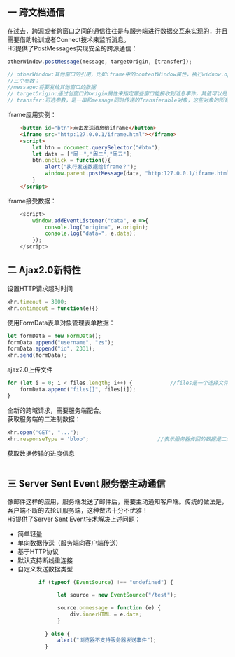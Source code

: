 ## 一 跨文档通信
在过去，跨源或者跨窗口之间的通信往往是与服务端进行数据交互来实现的，并且需要借助轮训或者Connect技术来监听消息。  
H5提供了PostMessages实现安全的跨源通信：
```javascript
otherWindow.postMessage(message, targetOrigin, [transfer]);

// otherWindow:其他窗口的引用，比如iframe中的contentWindow属性，执行widnow.open返回的窗口对象。
//三个参数：
//message:将要发给其他窗口的数据
// targetOrigin:通过创窗口的origin属性来指定哪些窗口能接收到消息事件，其值可以是字符“*”（表示无限制）或者一个url
// transfer:可选参数，是一串和message同时传递的Transferable对象，这些对象的所有权将被转译给消息的接收方，而发送乙方将不再保有所有权
```
iframe应用实例：
```html
    <button id="btn">点击发送消息给iframe</button>
    <iframe src="http:127.0.0.1/iframe.html"></iframe>
    <script>
        let btn = document.querySelector("#btn");
        let data = ["周一","周二","周五"];
        btn.onclick = function(){
            alert("执行发送数据给iframe？");
            window.parent.postMessage(data, "http:127.0.0.1/iframe.html");
        }
    </script>
```
iframe接受数据：
```javascript
    <script>
        window.addEventListener("data", e =>{
            console.log("origin=", e.origin);
            console.log("data=", e.data);
        });
    </script>
```
## 二 Ajax2.0新特性
设置HTTP请求超时时间
```javascript
xhr.timeout = 3000;
xhr.ontimeout = function(e){}
```
使用FormData表单对象管理表单数据：
```javascript
let formData = new FormData();
formData.append("username", "zs");
formData.append("id", 2331);
xhr.send(formData);
```
ajax2.0上传文件
```javascript
for (let i = 0; i < files.length; i++) {            //files是一个选择文件的表单元素
    formData.append("files[]", files[i]);
}
```
全新的跨域请求，需要服务端配合。  
获取服务端的二进制数据：
```javascript
xhr.open("GET", "...");
xhr.responseType = 'blob';                      //表示服务器传回的数据是二进制对象
```
获取数据传输的进度信息
```javascript

```
## 三 Server Sent Event 服务器主动通信
像邮件这样的应用，服务端发送了邮件后，需要主动通知客户端。传统的做法是，客户端不断的去轮训服务端，这种做法十分不优雅！  
H5提供了Server Sent Event技术解决上述问题：
- 简单轻量
- 单向数据传送（服务端向客户端传送）
- 基于HTTP协议
- 默认支持断线重连接
- 自定义发送数据类型
```javascript
          if (typeof (EventSource) !== "undefined") {

                let source = new EventSource("/test");

                source.onmessage = function (e) {
                    div.innerHTML = e.data;
                }
                
            } else {
                alert("浏览器不支持服务器发送事件");
            }
```
